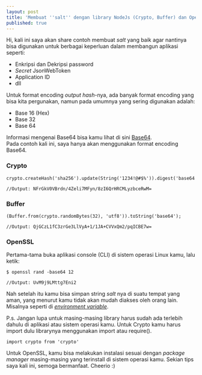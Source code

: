 ```yaml
---
layout: post
title: 'Membuat ''salt'' dengan library NodeJs (Crypto, Buffer) dan OpenSSL'
published: true
---
```


Hi, kali ini saya akan share contoh membuat _salt_ yang baik agar nantinya bisa digunakan untuk berbagai keperluan dalam membangun aplikasi seperti:
- Enkripsi dan Dekripsi password
- _Secret_ JsonWebToken
- Application ID
- dll

Untuk format encoding _output hash_-nya, ada banyak format encoding yang bisa kita pergunakan, namun pada umumnya yang sering digunakan adalah:
- Base 16 (Hex)
- Base 32
- Base 64

Informasi mengenai Base64 bisa kamu lihat di sini [Base64](https://en.wikipedia.org/wiki/Base64).\
Pada contoh kali ini, saya hanya akan menggunakan format encoding Base64.

### Crypto
```
crypto.createHash('sha256').update(String('1234!@#$%')).digest('base64')

//Output: NFrGkV0VBrdn/4Zeli7MFyn/8zI6QrHRCMLyzbceRwM=
```
### Buffer
```
(Buffer.from(crypto.randomBytes(32), 'utf8')).toString('base64');

//Output: QjGCzL1fC3zrGe3LlVyA+1/1JA+CVVxQm2/pqICBE7w=
```
### OpenSSL
Pertama-tama buka aplikasi console (CLI) di sistem operasi Linux kamu, lalu ketik:
```
$ openssl rand -base64 12

//Output: UvM9j9LMttg7Eni2
```
Nah setelah itu kamu bisa simpan string _salt_ nya di suatu tempat yang aman, yang menurut kamu tidak akan mudah diakses oleh orang lain. 
Misalnya seperti di [_environment variable_](https://linuxize.com/post/how-to-set-and-list-environment-variables-in-linux/).

P.s. Jangan lupa untuk masing-masing library harus sudah ada terlebih dahulu di aplikasi atau sistem operasi kamu. 
Untuk Crypto kamu harus import dulu librarynya menggunakan import atau require().
```
import crypto from 'crypto'
```
Untuk OpenSSL, kamu bisa melakukan instalasi sesuai dengan _package manager_ masing-masing yang terinstall di sistem operasi kamu.
Sekian tips saya kali ini, semoga bermanfaat. Cheerio :)

